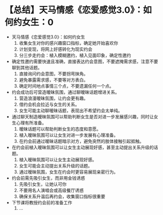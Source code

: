 # 【总结】天马情感《恋爱感觉3.0》：如何约女生：0

-   天马情感《恋爱感觉3.0》：如何约女生
    1.  收集女生对你的感兴趣窗口指标，确定她开始喜欢你
    2.  计划变现，将网上好感转化为现实约会
    3.  分三步走约会：植入模糊邀约，植入见面印象，确定性邀约
-   确定性邀约需要快速且准确，直接表达约会意图，不要遮掩需求感，注意不要聊到其他话题。
    1.  直接询问约会意图，不要拐弯抹角。
    2.  避免暴露需求感，不要等对方表白。
    3.  确定时间地点事情三个点，不要遗漏任何一个点。
-   约会成功后可营造暧昧氛围，通过聊暧昧话题增进关系。
    1.  营造浪漫暧昧氛围，让约会更有趣。
    2.  借约会机会拉近与女生的关系。
    3.  女生可能主动聊暧昧话题，表现出不希望约会太单纯。
-   通过聊天制造暧昧氛围可以帮助判断女生是否对进一步发展感兴趣，同时让女生心理有所准备。
    1.  暧昧话题可以帮助判断女生的态度和意愿。
    2.  植入暧昧氛围可以让女生对进一步发展有心理准备。
    3.  在约会前通过暧昧话题暗示对方，避免突然的肢体接触引起抵触。
-   在约会前植入暧昧氛围可以让女生主动展现好感，甚至主动提出关系升级的话题。
    1.  植入暧昧氛围可以让女生主动展现好感。
    2.  女生可能会主动提出关系升级的话题。
    3.  通过暧昧氛围，女生在约会时更容易展现亲密行为。
-   约会前需先吸引女生，而非用金钱诱惑
    1.  先吸引女生，让她认可你
    2.  不要用名人演唱会或高级餐厅诱惑
    3.  确保关系升温后再约会，收集窗口指标很重要
-   下节课将教授约会前的准备工作
    1.  ...